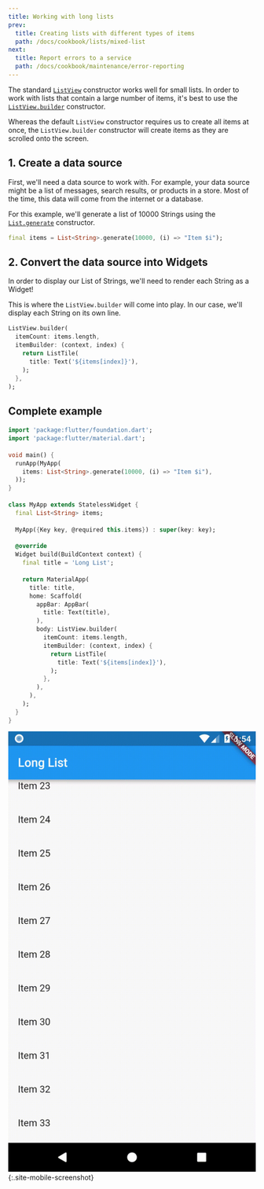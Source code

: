 ```yaml
---
title: Working with long lists
prev:
  title: Creating lists with different types of items
  path: /docs/cookbook/lists/mixed-list
next:
  title: Report errors to a service
  path: /docs/cookbook/maintenance/error-reporting
---
```


The standard [`ListView`](https://docs.flutter.io/flutter/widgets/ListView-class.html)
constructor works well for small lists. In order to work with lists that contain
a large number of items, it's best to use the [`ListView.builder`](https://docs.flutter.io/flutter/widgets/ListView/ListView.builder.html)
constructor.

Whereas the default `ListView` constructor requires us to create all items at
once, the `ListView.builder` constructor will create items as they are scrolled
onto the screen.

## 1. Create a data source

First, we'll need a data source to work with. For example, your data source
might be a list of messages, search results, or products in a store. Most of
the time, this data will come from the internet or a database.

For this example, we'll generate a list of 10000 Strings using the
[`List.generate`](https://docs.flutter.io/flutter/dart-core/List/List.generate.html)
constructor.

<!-- skip -->
```dart
final items = List<String>.generate(10000, (i) => "Item $i");
```

## 2. Convert the data source into Widgets

In order to display our List of Strings, we'll need to render each String as
a Widget!

This is where the `ListView.builder` will come into play. In our case, we'll
display each String on its own line.

<!-- skip -->
```dart
ListView.builder(
  itemCount: items.length,
  itemBuilder: (context, index) {
    return ListTile(
      title: Text('${items[index]}'),
    );
  },
);
```

## Complete example

```dart
import 'package:flutter/foundation.dart';
import 'package:flutter/material.dart';

void main() {
  runApp(MyApp(
    items: List<String>.generate(10000, (i) => "Item $i"),
  ));
}

class MyApp extends StatelessWidget {
  final List<String> items;

  MyApp({Key key, @required this.items}) : super(key: key);

  @override
  Widget build(BuildContext context) {
    final title = 'Long List';

    return MaterialApp(
      title: title,
      home: Scaffold(
        appBar: AppBar(
          title: Text(title),
        ),
        body: ListView.builder(
          itemCount: items.length,
          itemBuilder: (context, index) {
            return ListTile(
              title: Text('${items[index]}'),
            );
          },
        ),
      ),
    );
  }
}
```

![Long Lists Demo](/images/cookbook/long-lists.gif){:.site-mobile-screenshot}
